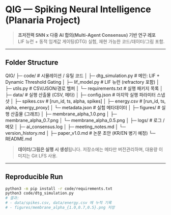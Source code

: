 # QIG — Spiking Neural Intelligence (Planaria Project)

> **초저전력 SNN x 다중 AI 합의(Multi-Agent Consensus) 기반 연구 레포**  
> LIF 뉴런 + 동적 임계값 게이팅(DTG) 실험, 재현 가능한 코드/데이터/그림 포함.

---

## Folder Structure

QIG/
├─ code/                  # 시뮬레이션 / 유틸 코드
│  ├─ dtg_simulation.py   # 메인: LIF + Dynamic Threshold Gating
│  ├─ lif_model.py        # LIF 뉴런 (refractory 포함)
│  ├─ utils.py            # CSV/JSON/경로 헬퍼
│  └─ requirements.txt    # 실행 패키지 목록
│
├─ data/                  # 실행 산출물 (CSV, 메타)
│  ├─ config.json         # 마지막 실행 파라미터 스냅샷
│  ├─ spikes.csv          # [run_id, ts, alpha, spikes]
│  ├─ energy.csv          # [run_id, ts, alpha, energy_proxy]
│  └─ metadata.json       # 실험 메타데이터
│
├─ figures/               # 실행 산출물 (그래프)
│  ├─ membrane_alpha_1.0.png
│  ├─ membrane_alpha_0.7.png
│  └─ membrane_alpha_0.5.png
│
├─ logs/                  # 로그 / 메모
│  ├─ ai_consensus.log
│  ├─ meeting_notes.md
│  └─ version_history.md
│
├─ paper_v1.0.md          # 논문 초안 (KR/EN 병기 예정)
└─ README.md

> **데이터/그림은 실행 시 생성**됩니다. 저장소에는 메타만 버전관리하며, 대용량 이미지는 Git LFS 사용.

---

## Reproducible Run

```bash
python3 -m pip install -r code/requirements.txt
python3 code/dtg_simulation.py
# 결과:
# - data/spikes.csv, data/energy.csv 에 누적 기록
# - figures/membrane_alpha_{1.0,0.7,0.5}.png 저장

